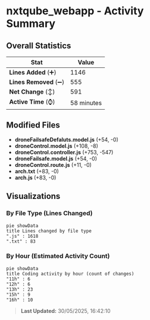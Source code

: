 # nxtqube_webapp - Activity Summary 

## Overall Statistics

| Stat                   | Value                                                             |
| ---------------------- | ----------------------------------------------------------------- |
| **Lines Added** (➕)   | 1146                                          |
| **Lines Removed** (➖) | 555                                        |
| **Net Change** (↕)    | 591                |
| **Active Time** (⌚)   | 58 minutes |


## Modified Files
- **droneFailsafeDefaluts.model.js** (+54, -0)
- **droneControl.model.js** (+108, -8)
- **droneControl.controller.js** (+753, -547)
- **droneFailsafe.model.js** (+54, -0)
- **droneControl.route.js** (+11, -0)
- **arch.txt** (+83, -0)
- **arch.js** (+83, -0)

## Visualizations

### By File Type (Lines Changed)

```mermaid
pie showData
title Lines changed by file type
".js" : 1618
".txt" : 83
```

### By Hour (Estimated Activity Count)

```mermaid
pie showData
title Coding activity by hour (count of changes)
"11h" : 6
"12h" : 6
"13h" : 23
"15h" : 9
"16h" : 10
```


> **Last Updated:** 30/05/2025, 16:42:10